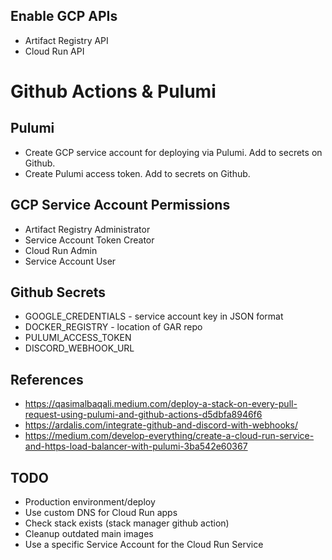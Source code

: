 ## Enable GCP APIs

* Artifact Registry API
* Cloud Run API

# Github Actions & Pulumi

## Pulumi

* Create GCP service account for deploying via Pulumi. Add to secrets on Github.
* Create Pulumi access token. Add to secrets on Github.

## GCP Service Account Permissions

* Artifact Registry Administrator
* Service Account Token Creator
* Cloud Run Admin
* Service Account User

## Github Secrets

* GOOGLE_CREDENTIALS - service account key in JSON format
* DOCKER_REGISTRY - location of GAR repo
* PULUMI_ACCESS_TOKEN
* DISCORD_WEBHOOK_URL

## References

* https://qasimalbaqali.medium.com/deploy-a-stack-on-every-pull-request-using-pulumi-and-github-actions-d5dbfa8946f6
* https://ardalis.com/integrate-github-and-discord-with-webhooks/
* https://medium.com/develop-everything/create-a-cloud-run-service-and-https-load-balancer-with-pulumi-3ba542e60367

## TODO

* Production environment/deploy
* Use custom DNS for Cloud Run apps
* Check stack exists (stack manager github action)
* Cleanup outdated main images
* Use a specific Service Account for the Cloud Run Service

